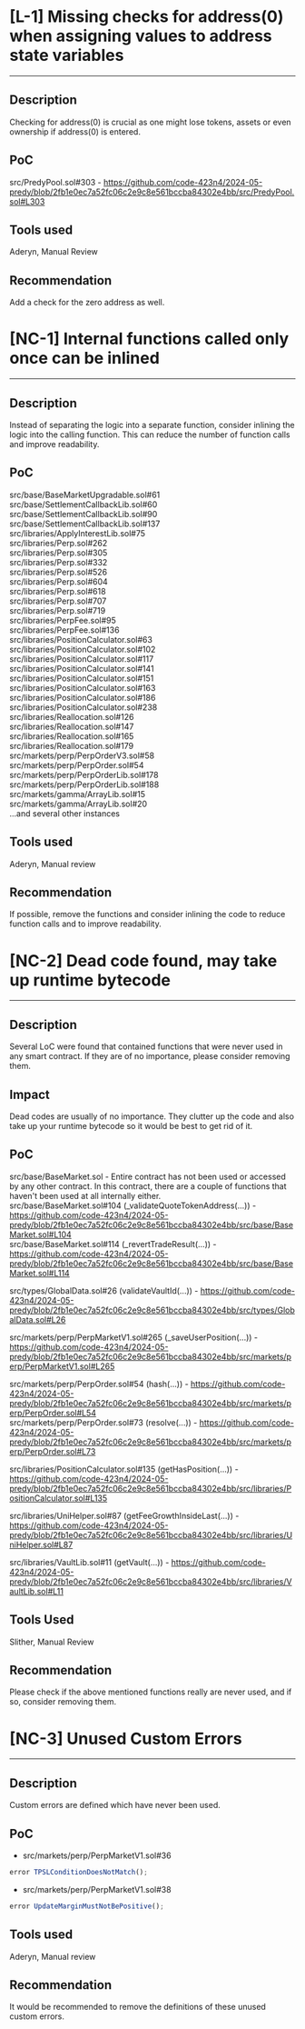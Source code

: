 # [L-1] Missing checks for address(0) when assigning values to address state variables  
-------  
## Description  
Checking for address(0) is crucial as one might lose tokens, assets or even ownership if address(0) is entered.  
  
## PoC  
src/PredyPool.sol#303 - https://github.com/code-423n4/2024-05-predy/blob/2fb1e0ec7a52fc06c2e9c8e561bccba84302e4bb/src/PredyPool.sol#L303  
  
## Tools used  
Aderyn, Manual Review  
  
## Recommendation  
Add a check for the zero address as well.  
  
  
  
# [NC-1] Internal functions called only once can be inlined
-------  
## Description  
Instead of separating the logic into a separate function, consider inlining the logic into the calling function. This can reduce the number of function calls and improve readability.  
  
## PoC  
src/base/BaseMarketUpgradable.sol#61  
src/base/SettlementCallbackLib.sol#60  
src/base/SettlementCallbackLib.sol#90  
src/base/SettlementCallbackLib.sol#137  
src/libraries/ApplyInterestLib.sol#75  
src/libraries/Perp.sol#262  
src/libraries/Perp.sol#305  
src/libraries/Perp.sol#332  
src/libraries/Perp.sol#526  
src/libraries/Perp.sol#604  
src/libraries/Perp.sol#618  
src/libraries/Perp.sol#707  
src/libraries/Perp.sol#719  
src/libraries/PerpFee.sol#95  
src/libraries/PerpFee.sol#136  
src/libraries/PositionCalculator.sol#63  
src/libraries/PositionCalculator.sol#102  
src/libraries/PositionCalculator.sol#117  
src/libraries/PositionCalculator.sol#141  
src/libraries/PositionCalculator.sol#151  
src/libraries/PositionCalculator.sol#163  
src/libraries/PositionCalculator.sol#186  
src/libraries/PositionCalculator.sol#238  
src/libraries/Reallocation.sol#126  
src/libraries/Reallocation.sol#147  
src/libraries/Reallocation.sol#165  
src/libraries/Reallocation.sol#179  
src/markets/perp/PerpOrderV3.sol#58  
src/markets/perp/PerpOrder.sol#54  
src/markets/perp/PerpOrderLib.sol#178  
src/markets/perp/PerpOrderLib.sol#188  
src/markets/gamma/ArrayLib.sol#15  
src/markets/gamma/ArrayLib.sol#20  
...and several other instances  
  
## Tools used  
Aderyn, Manual review  
  
## Recommendation  
If possible, remove the functions and consider inlining the code to reduce function calls and to improve readability.  
  
  
  
# [NC-2] Dead code found, may take up runtime bytecode  
-------
## Description  
Several LoC were found that contained functions that were never used in any smart contract. If they are of no importance, please consider removing them.  
  
## Impact  
Dead codes are usually of no importance. They clutter up the code and also take up your runtime bytecode so it would be best to get rid of it.  
  
## PoC  
src/base/BaseMarket.sol - Entire contract has not been used or accessed by any other contract. In this contract, there are a couple of functions that haven't been used at all internally either.  
src/base/BaseMarket.sol#104 (_validateQuoteTokenAddress(...)) - https://github.com/code-423n4/2024-05-predy/blob/2fb1e0ec7a52fc06c2e9c8e561bccba84302e4bb/src/base/BaseMarket.sol#L104  
src/base/BaseMarket.sol#114 (_revertTradeResult(...)) - https://github.com/code-423n4/2024-05-predy/blob/2fb1e0ec7a52fc06c2e9c8e561bccba84302e4bb/src/base/BaseMarket.sol#L114  
  
src/types/GlobalData.sol#26 (validateVaultId(...)) - https://github.com/code-423n4/2024-05-predy/blob/2fb1e0ec7a52fc06c2e9c8e561bccba84302e4bb/src/types/GlobalData.sol#L26  
  
src/markets/perp/PerpMarketV1.sol#265 (_saveUserPosition(...)) - https://github.com/code-423n4/2024-05-predy/blob/2fb1e0ec7a52fc06c2e9c8e561bccba84302e4bb/src/markets/perp/PerpMarketV1.sol#L265  
  
src/markets/perp/PerpOrder.sol#54 (hash(...)) - https://github.com/code-423n4/2024-05-predy/blob/2fb1e0ec7a52fc06c2e9c8e561bccba84302e4bb/src/markets/perp/PerpOrder.sol#L54  
src/markets/perp/PerpOrder.sol#73 (resolve(...)) - https://github.com/code-423n4/2024-05-predy/blob/2fb1e0ec7a52fc06c2e9c8e561bccba84302e4bb/src/markets/perp/PerpOrder.sol#L73  
  
src/libraries/PositionCalculator.sol#135 (getHasPosition(...)) - https://github.com/code-423n4/2024-05-predy/blob/2fb1e0ec7a52fc06c2e9c8e561bccba84302e4bb/src/libraries/PositionCalculator.sol#L135  
  
src/libraries/UniHelper.sol#87 (getFeeGrowthInsideLast(...)) - https://github.com/code-423n4/2024-05-predy/blob/2fb1e0ec7a52fc06c2e9c8e561bccba84302e4bb/src/libraries/UniHelper.sol#L87  
  
src/libraries/VaultLib.sol#11 (getVault(...)) - https://github.com/code-423n4/2024-05-predy/blob/2fb1e0ec7a52fc06c2e9c8e561bccba84302e4bb/src/libraries/VaultLib.sol#L11  
  
## Tools Used  
Slither, Manual Review  
  
## Recommendation  
Please check if the above mentioned functions really are never used, and if so, consider removing them.  
  
  
  
# [NC-3] Unused Custom Errors  
-------  
## Description  
Custom errors are defined which have never been used.  
  
## PoC  
- src/markets/perp/PerpMarketV1.sol#36
```javascript
error TPSLConditionDoesNotMatch();
```  

- src/markets/perp/PerpMarketV1.sol#38
```javascript
error UpdateMarginMustNotBePositive();
```  
  
## Tools used  
Aderyn, Manual review  
  
## Recommendation  
It would be recommended to remove the definitions of these unused custom errors.
